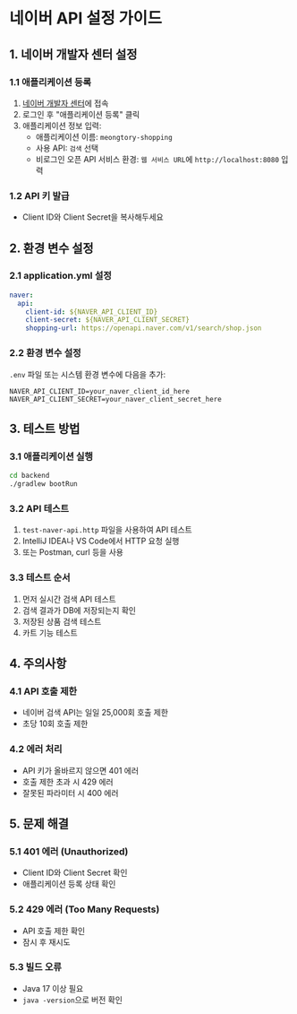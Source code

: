 # 네이버 API 설정 가이드

## 1. 네이버 개발자 센터 설정

### 1.1 애플리케이션 등록
1. [네이버 개발자 센터](https://developers.naver.com/)에 접속
2. 로그인 후 "애플리케이션 등록" 클릭
3. 애플리케이션 정보 입력:
   - 애플리케이션 이름: `meongtory-shopping`
   - 사용 API: `검색` 선택
   - 비로그인 오픈 API 서비스 환경: `웹 서비스 URL`에 `http://localhost:8080` 입력

### 1.2 API 키 발급
- Client ID와 Client Secret을 복사해두세요

## 2. 환경 변수 설정

### 2.1 application.yml 설정
```yaml
naver:
  api:
    client-id: ${NAVER_API_CLIENT_ID}
    client-secret: ${NAVER_API_CLIENT_SECRET}
    shopping-url: https://openapi.naver.com/v1/search/shop.json
```

### 2.2 환경 변수 설정
`.env` 파일 또는 시스템 환경 변수에 다음을 추가:

```env
NAVER_API_CLIENT_ID=your_naver_client_id_here
NAVER_API_CLIENT_SECRET=your_naver_client_secret_here
```

## 3. 테스트 방법

### 3.1 애플리케이션 실행
```bash
cd backend
./gradlew bootRun
```

### 3.2 API 테스트
1. `test-naver-api.http` 파일을 사용하여 API 테스트
2. IntelliJ IDEA나 VS Code에서 HTTP 요청 실행
3. 또는 Postman, curl 등을 사용

### 3.3 테스트 순서
1. 먼저 실시간 검색 API 테스트
2. 검색 결과가 DB에 저장되는지 확인
3. 저장된 상품 검색 테스트
4. 카트 기능 테스트

## 4. 주의사항

### 4.1 API 호출 제한
- 네이버 검색 API는 일일 25,000회 호출 제한
- 초당 10회 호출 제한

### 4.2 에러 처리
- API 키가 올바르지 않으면 401 에러
- 호출 제한 초과 시 429 에러
- 잘못된 파라미터 시 400 에러

## 5. 문제 해결

### 5.1 401 에러 (Unauthorized)
- Client ID와 Client Secret 확인
- 애플리케이션 등록 상태 확인

### 5.2 429 에러 (Too Many Requests)
- API 호출 제한 확인
- 잠시 후 재시도

### 5.3 빌드 오류
- Java 17 이상 필요
- `java -version`으로 버전 확인
